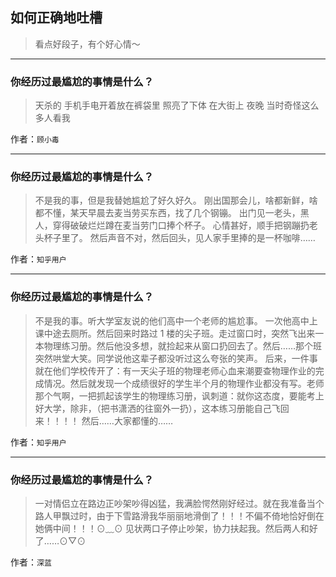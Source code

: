 ## 如何正确地吐槽

> 看点好段子，有个好心情～


 
---

### 你经历过最尴尬的事情是什么？

> 天杀的
> 手机手电开着放在裤袋里
> 照亮了下体
> 在大街上
> 夜晚
> 当时奇怪这么多人看我


作者：`顾小毒`

---

### 你经历过最尴尬的事情是什么？

> 不是我的事，但是我替她尴尬了好久好久。
> 刚出国那会儿，啥都新鲜，啥都不懂，某天早晨去麦当劳买东西，找了几个钢镚。
> 出门见一老头，黑人，穿得破破烂烂蹲在麦当劳门口捧个杯子。
> 心情甚好，顺手把钢蹦扔老头杯子里了。
> 然后声音不对，然后回头，见人家手里捧的是一杯咖啡……


作者：`知乎用户`

---

### 你经历过最尴尬的事情是什么？

> 不是我的事。听大学室友说的他们高中一个老师的尴尬事。
> 一次他高中上课中途去厕所。然后回来时路过 1 楼的尖子班。走过窗口时，突然飞出来一本物理练习册。然后他没多想，就捡起来从窗口扔回去了。然后……那个班突然哄堂大笑。同学说他这辈子都没听过这么夸张的笑声。
> 后来，一件事就在他们学校传开了：有一天尖子班的物理老师心血来潮要查物理作业的完成情况。然后就发现一个成绩很好的学生半个月的物理作业都没有写。老师那个气啊，一把抓起该学生的物理练习册，讽刺道：就你这态度，要能考上好大学，除非，（把书潇洒的往窗外一扔），这本练习册能自己飞回来！！！！
> 然后……大家都懂的……


作者：`知乎用户`

---

### 你经历过最尴尬的事情是什么？

> 一对情侣立在路边正吵架吵得凶猛，我满脸愕然刚好经过。就在我准备当个路人甲飘过时，由于下雪路滑我华丽丽地滑倒了！！！不偏不倚地恰好倒在她俩中间！！！⊙﹏⊙ 见状两口子停止吵架，协力扶起我。然后两人和好了……⊙▽⊙


作者：`深蓝`
